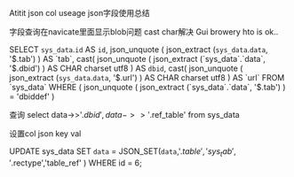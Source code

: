 Atitit json col useage json字段使用总结

字段查询在navicate里面显示blob问题 cast  char解决
Gui browery hto is ok..


SELECT
	`sys_data`.`id` AS `id`,
	json_unquote (
		json_extract (`sys_data`.`data`, '$.tab')
	) AS `tab`,
	cast(
		json_unquote (
			json_extract (`sys_data`.`data`, '$.dbid')
		) AS CHAR charset utf8
	) AS `dbid`,
	cast(
		json_unquote (
			json_extract (`sys_data`.`data`, '$.url')
		) AS CHAR charset utf8
	) AS `url`
FROM
	`sys_data`
WHERE
	(
		json_unquote (
			json_extract (`sys_data`.`data`, '$.tab')
		) = 'dbiddef'
	)


查询  select  data->>'$.dbid',data->>'$.ref_table'  from sys_data

设置col json key val

UPDATE sys_data SET `data` = JSON_SET(`data`,'$.table', 'sys_tab','$.rectype','table_ref' ) WHERE id = 6;

